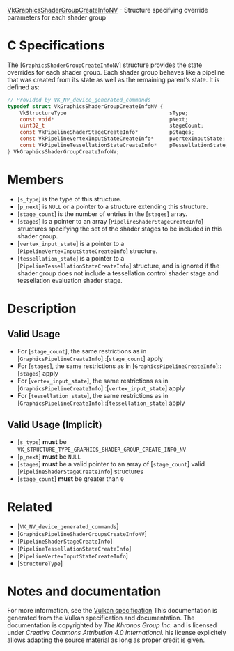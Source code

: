 [VkGraphicsShaderGroupCreateInfoNV](https://www.khronos.org/registry/vulkan/specs/1.3-extensions/man/html/VkGraphicsShaderGroupCreateInfoNV.html) - Structure specifying override parameters for each shader group

# C Specifications
The [`GraphicsShaderGroupCreateInfoNV`] structure provides the state
overrides for each shader group.
Each shader group behaves like a pipeline that was created from its state as
well as the remaining parent’s state.
It is defined as:
```c
// Provided by VK_NV_device_generated_commands
typedef struct VkGraphicsShaderGroupCreateInfoNV {
    VkStructureType                                 sType;
    const void*                                     pNext;
    uint32_t                                        stageCount;
    const VkPipelineShaderStageCreateInfo*          pStages;
    const VkPipelineVertexInputStateCreateInfo*     pVertexInputState;
    const VkPipelineTessellationStateCreateInfo*    pTessellationState;
} VkGraphicsShaderGroupCreateInfoNV;
```

# Members
- [`s_type`] is the type of this structure.
- [`p_next`] is `NULL` or a pointer to a structure extending this structure.
- [`stage_count`] is the number of entries in the [`stages`] array.
- [`stages`] is a pointer to an array [`PipelineShaderStageCreateInfo`] structures specifying the set of the shader stages to be included in this shader group.
- [`vertex_input_state`] is a pointer to a [`PipelineVertexInputStateCreateInfo`] structure.
- [`tessellation_state`] is a pointer to a [`PipelineTessellationStateCreateInfo`] structure, and is ignored if the shader group does not include a tessellation control shader stage and tessellation evaluation shader stage.

# Description
## Valid Usage
-    For [`stage_count`], the same restrictions as in [`GraphicsPipelineCreateInfo`]::[`stage_count`] apply
-    For [`stages`], the same restrictions as in [`GraphicsPipelineCreateInfo`]::[`stages`] apply
-    For [`vertex_input_state`], the same restrictions as in [`GraphicsPipelineCreateInfo`]::[`vertex_input_state`] apply
-    For [`tessellation_state`], the same restrictions as in [`GraphicsPipelineCreateInfo`]::[`tessellation_state`] apply

## Valid Usage (Implicit)
-  [`s_type`] **must**  be `VK_STRUCTURE_TYPE_GRAPHICS_SHADER_GROUP_CREATE_INFO_NV`
-  [`p_next`] **must**  be `NULL`
-  [`stages`] **must**  be a valid pointer to an array of [`stage_count`] valid [`PipelineShaderStageCreateInfo`] structures
-  [`stage_count`] **must**  be greater than `0`

# Related
- [`VK_NV_device_generated_commands`]
- [`GraphicsPipelineShaderGroupsCreateInfoNV`]
- [`PipelineShaderStageCreateInfo`]
- [`PipelineTessellationStateCreateInfo`]
- [`PipelineVertexInputStateCreateInfo`]
- [`StructureType`]

# Notes and documentation
For more information, see the [Vulkan specification](https://www.khronos.org/registry/vulkan/specs/1.3-extensions/html/vkspec.html)
This documentation is generated from the Vulkan specification and documentation.
The documentation is copyrighted by *The Khronos Group Inc.* and is licensed under *Creative Commons Attribution 4.0 International*.
his license explicitely allows adapting the source material as long as proper credit is given.
        